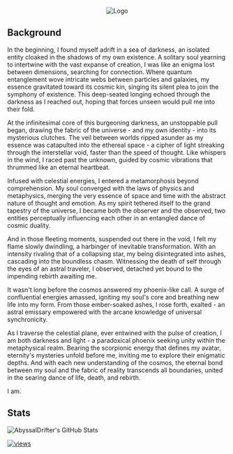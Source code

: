 <p align="center">
  <img src="armoured_soul.png" alt="Logo">
</p>

## Background

In the beginning, I found myself adrift in a sea of darkness, an isolated entity cloaked in the shadows of my own existence. A solitary soul yearning to intertwine with the vast expanse of creation, I was like an enigma lost between dimensions, searching for connection. Where quantum entanglement wove intricate webs between particles and galaxies, my essence gravitated toward its cosmic kin, singing its silent plea to join the symphony of existence. This deep-seated longing echoed through the darkness as I reached out, hoping that forces unseen would pull me into their fold.

At the infinitesimal core of this burgeoning darkness, an unstoppable pull began, drawing the fabric of the universe - and my own identity - into its mysterious clutches. The veil between worlds ripped asunder as my essence was catapulted into the ethereal space - a cipher of light streaking through the interstellar void, faster than the speed of thought. Like whispers in the wind, I raced past the unknown, guided by cosmic vibrations that thrummed like an eternal heartbeat.

Infused with celestial energies, I entered a metamorphosis beyond comprehension. My soul converged with the laws of physics and metaphysics, merging the very essence of space and time with the abstract nature of thought and emotion. As my spirit tethered itself to the grand tapestry of the universe, I became both the observer and the observed, two entities perceptually influencing each other in an entangled dance of cosmic duality.

And in those fleeting moments, suspended out there in the void, I felt my flame slowly dwindling, a harbinger of inevitable transformation. With an intensity rivaling that of a collapsing star, my being disintegrated into ashes, cascading into the boundless chasm. Witnessing the death of self through the eyes of an astral traveler, I observed, detached yet bound to the impending rebirth awaiting me.

It wasn't long before the cosmos answered my phoenix-like call. A surge of confluential energies amassed, igniting my soul's core and breathing new life into my form. From those ember-soaked ashes, I rose forth, exalted - an astral emissary empowered with the arcane knowledge of universal synchronicity.

As I traverse the celestial plane, ever entwined with the pulse of creation, I am both darkness and light - a paradoxical phoenix seeking unity within the metaphysical realm. Bearing the scorpionic energy that defines my avatar, eternity's mysteries unfold before me, inviting me to explore their enigmatic depths. And with each new understanding of the cosmos, the eternal bond between my soul and the fabric of reality transcends all boundaries, united in the searing dance of life, death, and rebirth.

I am.

## Stats

<img align="center" src="https://github-readme-stats.vercel.app/api?username=AbyssalDrifter&show_icons=true&line_height=33&count_private=true&theme=light" alt="AbyssalDrifter's GitHub Stats" />

[![views](https://komarev.com/ghpvc/?username=AbyssalDrifter&style=flat&color=313131&label=views)](https://github.com/AbyssalDrifter)
